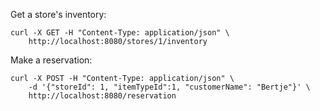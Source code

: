Get a store's inventory:

```shell
curl -X GET -H "Content-Type: application/json" \
    http://localhost:8080/stores/1/inventory
```

Make a reservation:

```shell
curl -X POST -H "Content-Type: application/json" \
    -d '{"storeId": 1, "itemTypeId":1, "customerName": "Bertje"}' \
    http://localhost:8080/reservation
```